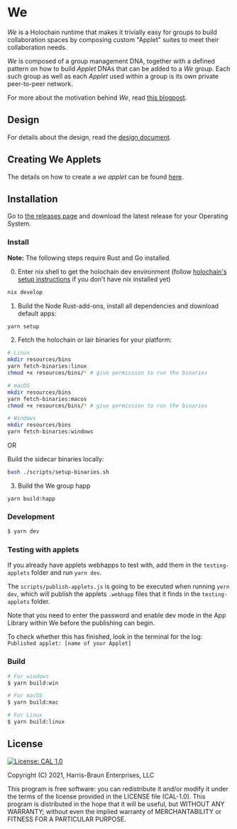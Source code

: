 # We

_We_ is a Holochain runtime that makes it trivially easy for groups to build collaboration spaces by composing custom "Applet" suites to meet their collaboration needs.

_We_ is composed of a group management DNA, together with a defined pattern on how to build _Applet_ DNAs that can be added to a _We_ group. Each such group as well as each _Applet_ used within a group is its own private peer-to-peer network.

For more about the motivation behind _We_, read [this blogpost](https://eric.harris-braun.com/blog/2022/07/26/id-390).

## Design

For details about the design, read the [design document](docs/Design.md).

## Creating We Applets

The details on how to create a _we applet_ can be found [here](docs/How-to-create-a-we-applet.md).

## Installation

Go to [the releases page](https://github.com/lightningrodlabs/we/releases) and download the latest release for your Operating System.

### Install

**Note:** The following steps require Rust and Go installed.

0. Enter nix shell to get the holochain dev environment (follow [holochain's setup instructions](https://developer.holochain.org/get-started/) if you don't have nix installed yet)

```bash
nix develop
```

1. Build the Node Rust-add-ons, install all dependencies and download default apps:

```bash
yarn setup
```

2. Fetch the holochain or lair binaries for your platform:

```bash
# Linux
mkdir resources/bins
yarn fetch-binaries:linux
chmod +x resources/bins/* # give permission to run the binaries

# macOS
mkdir resources/bins
yarn fetch-binaries:macos
chmod +x resources/bins/* # give permission to run the binaries

# Windows
mkdir resources/bins
yarn fetch-binaries:windows
```

OR

Build the sidecar binaries locally:

```bash
bash ./scripts/setup-binaries.sh
```

3. Build the We group happ

```
yarn build:happ
```

### Development

```bash
$ yarn dev
```

### Testing with applets

If you already have applets webhapps to test with, add them in the `testing-applets` folder and run `yarn dev`.

The `scripts/publish-applets.js` is going to be executed when running `yern dev`, which will publish the applets `.webhapp` files that it finds in the `testing-applets` folder.

Note that you need to enter the password and enable dev mode in the App Library within We before the publishing can begin.

To check whether this has finished, look in the terminal for the log: `Published applet: [name of your Applet]`

### Build

```bash
# For windows
$ yarn build:win

# For macOS
$ yarn build:mac

# For Linux
$ yarn build:linux
```

## License

[![License: CAL 1.0](https://img.shields.io/badge/License-CAL%201.0-blue.svg)](https://github.com/holochain/cryptographic-autonomy-license)

Copyright (C) 2021, Harris-Braun Enterprises, LLC

This program is free software: you can redistribute it and/or modify it under the terms of the license
provided in the LICENSE file (CAL-1.0). This program is distributed in the hope that it will be useful,
but WITHOUT ANY WARRANTY; without even the implied warranty of MERCHANTABILITY or FITNESS FOR A PARTICULAR PURPOSE.

